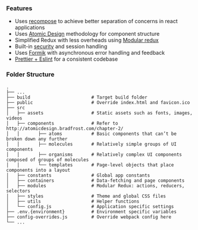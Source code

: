 ### Features

-   Uses [recompose](https://medium.com/@cdelaorden/using-recompose-to-achieve-better-separation-of-concerns-in-react-applications-cf7d30721f59) to achieve better separation of concerns in react applications
-   Uses [Atomic Design](http://atomicdesign.bradfrost.com/) methodology for component structure
-   Simplified Redux with less overheads using [Modular redux](https://github.com/erikras/ducks-modular-redux)
-   Built-in [security](https://stackoverflow.com/questions/244882/what-is-the-best-way-to-implement-remember-me-for-a-website) and session handling
-   Uses [Formik](https://medium.com/@ilonacodes/why-formik-with-react-e640c1934d6) with asynchronous error handling and feedback
-   [Prettier + Eslint](https://blog.gojekengineering.com/eslint-prettier-for-a-consistent-react-codebase-eaa673debb1d) for a consistent codebase

### Folder Structure

    .
    ├── ...
    ├── build                       # Target build folder
    ├── public                      # Override index.html and favicon.ico
    ├── src
    │   ├── assets                  # Static assets such as fonts, images, videos
    │   ├── components              # Refer to http://atomicdesign.bradfrost.com/chapter-2/
    │   │       ├── atoms           # Basic components that can’t be broken down any further
    │   │       ├── molecules       # Relatively simple groups of UI components
    │   │       ├── organisms       # Relatively complex UI components composed of groups of molecules
    │   │       └── templates       # Page-level objects that place components into a layout
    │   ├── constants               # Global app constants
    │   ├── containers              # Data-fetching and page components
    │   ├── modules                 # Modular Redux: actions, reducers, selectors
    │   ├── styles                  # Theme and global CSS files
    │   ├── utils                   # Helper functions
    │   └── config.js               # Application specific settings
    ├── .env.{environment}          # Environment specific variables
    ├── config-overrides.js         # Override webpack config here
    └── ...
